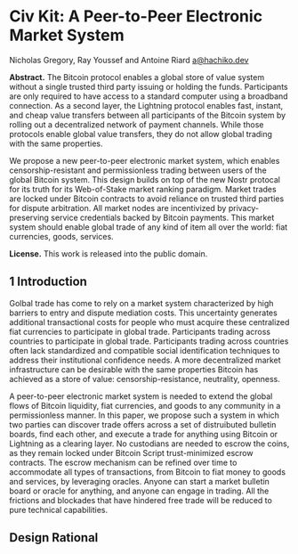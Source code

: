 # Civ Kit: A Peer-to-Peer Electronic Market System

Nicholas Gregory, Ray Youssef and Antoine Riard
a@hachiko.dev

**Abstract.** The Bitcoin protocol enables a global store of value system without a single trusted third party issuing or holding the funds. Participants are only required to have access to a standard computer using a broadband connection. As a second layer, the Lightning protocol enables fast, instant, and cheap value transfers between all participants of the Bitcoin system by rolling out a decentralized network of payment channels. While those protocols enable global value transfers, they do not allow global trading with the same properties.

We propose a new peer-to-peer electronic market system, which enables censorship-resistant and permissionless trading between users of the global Bitcoin system. This design builds on top of the new Nostr protocal for its truth for its Web-of-Stake market ranking paradigm. Market trades are locked under Bitcoin contracts to avoid reliance on trusted third parties for dispute arbitration. All market nodes are incentivized by privacy-preserving service credentials backed by Bitcoin payments. This market system should enable global trade of any kind of item all over the world: fiat currencies, goods, services.

**License.** This work is released into the public domain.

## 1 Introduction

Golbal trade has come to rely on a market system characterized by high barriers to entry and dispute mediation costs. This uncertainty generates additional transactional costs for people who must acquire these centralized fiat currencies to participate in global trade. Participants trading across countries to participate in global trade. Participants trading across countries often lack standardized and compatible social identification techniques to address their institutional confidence needs. A more decentralized market infrastructure can be desirable with the same properties Bitcoin has achieved as a store of value: censorship-resistance, neutrality, openness.

A peer-to-peer electronic market system is needed to extend the global flows of Bitcoin liquidity, fiat currencies, and goods to any community in a permissionless manner. In this paper, we propose such a system in which two parties can discover trade offers across a set of distruibuted bulletin boards, find each other, and execute a trade for anything using Bitcoin or Lightning as a clearing layer. No custodians are needed to escrow the coins, as they remain locked under Bitcoin Script trust-minimized escrow contracts. The escrow mechanism can be refined over time to accommodate all types of transactions, from Bitcoin to fiat money to goods and services, by leveraging oracles. Anyone can start a market bulletin board or oracle for anything, and anyone can engage in trading. All the frictions and blockades that have hindered free trade will be reduced to pure technical capabilities.

## Design Rational
